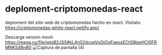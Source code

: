 # deploment-criptomonedas-react
deploment del sitio web de criptomonedas hecho en react.
Visitalo: https://criptomonedas-white-react.netlify.app/

Descarga version movil: https://mega.nz/file/wtsB2JSS#kL4n02dcoeVoGtOqFaeozECtS8bwHCI0FRMNKS4BnB0
![Captura de pantalla (4)](https://user-images.githubusercontent.com/91045865/174463382-f6494c5e-99cc-4ef1-8b9d-3a063d2fa45c.png)
